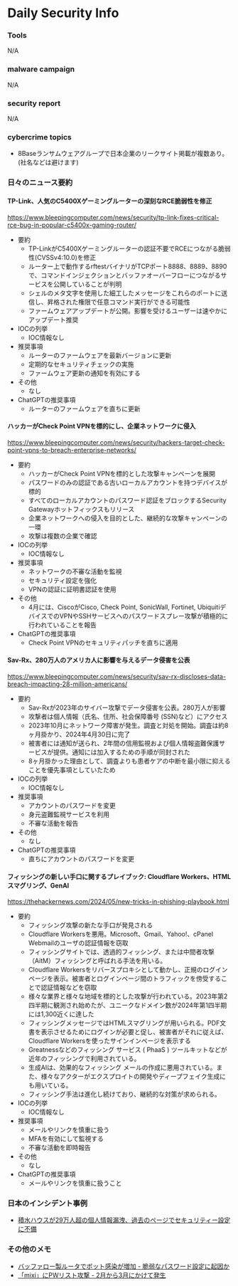 # Daily Security Info

### Tools
N/A

### malware campaign
N/A

### security report
N/A

### cybercrime topics
- 8Baseランサムウェアグループで日本企業のリークサイト掲載が複数あり。(社名などは避けます)

### 日々のニュース要約

#### TP-Link、人気のC5400Xゲーミングルーターの深刻なRCE脆弱性を修正
https://www.bleepingcomputer.com/news/security/tp-link-fixes-critical-rce-bug-in-popular-c5400x-gaming-router/

- 要約
    - TP-LinkがC5400Xゲーミングルーターの認証不要でRCEにつながる脆弱性(CVSSv4:10.0)を修正
    - ルーター上で動作するrftestバイナリがTCPポート8888、8889、8890で、コマンドインジェクションとバッファオーバーフローにつながるサービスを公開していることが判明
    - シェルのメタ文字を使用した細工したメッセージをこれらのポートに送信し、昇格された権限で任意コマンド実行ができる可能性
    - ファームウェアアップデートが公開。影響を受けるユーザーは速やかにアップデート推奨
- IOCの列挙
    - IOC情報なし
- 推奨事項
    - ルーターのファームウェアを最新バージョンに更新
    - 定期的なセキュリティチェックの実施
    - ファームウェア更新の通知を有効にする
- その他
    - なし
- ChatGPTの推奨事項
    - ルーターのファームウェアを直ちに更新

#### ハッカーがCheck Point VPNを標的にし、企業ネットワークに侵入
https://www.bleepingcomputer.com/news/security/hackers-target-check-point-vpns-to-breach-enterprise-networks/

- 要約
    - ハッカーがCheck Point VPNを標的とした攻撃キャンペーンを展開
    - パスワードのみの認証である古いローカルアカウントを持つデバイスが標的
    - すべてのローカルアカウントのパスワード認証をブロックするSecurity Gatewayホットフィックスもリリース
    - 企業ネットワークへの侵入を目的とした、継続的な攻撃キャンペーンの一環
    - 攻撃は複数の企業で確認
- IOCの列挙
    - IOC情報なし
- 推奨事項
    - ネットワークの不審な活動を監視
    - セキュリティ設定を強化
    - VPNの認証に証明書認証を使用
- その他
    - 4月には、CiscoがCisco, Check Point, SonicWall, Fortinet, UbiquitiデバイスでのVPNやSSHサービスへのパスワードスプレー攻撃が積極的に行われていることを報告
- ChatGPTの推奨事項
    - Check Point VPNのセキュリティパッチを直ちに適用

#### Sav-Rx、280万人のアメリカ人に影響を与えるデータ侵害を公表
https://www.bleepingcomputer.com/news/security/sav-rx-discloses-data-breach-impacting-28-million-americans/

- 要約
    - Sav-Rxが2023年のサイバー攻撃でデータ侵害を公表。280万人が影響
    - 攻撃者は個人情報（氏名、住所、社会保障番号 (SSN)など）にアクセス
    - 2023年10月にネットワーク障害が発生。調査と対処を開始。調査は約8ヶ月掛かり、2024年4月30日に完了
    - 被害者には通知が送られ、2年間の信用監視および個人情報盗難保護サービスが提供。通知には加入するための手順が同封された
    - 8ヶ月掛かった理由として、調査よりも患者ケアの中断を最小限に抑えることを優先事項としていたため
- IOCの列挙
    - IOC情報なし
- 推奨事項
    - アカウントのパスワードを変更
    - 身元盗難監視サービスを利用
    - 不審な活動を報告
- その他
    - なし
- ChatGPTの推奨事項
    - 直ちにアカウントのパスワードを変更

#### フィッシングの新しい手口に関するプレイブック:  Cloudflare Workers、HTML スマグリング、GenAI
https://thehackernews.com/2024/05/new-tricks-in-phishing-playbook.html

- 要約
    - フィッシング攻撃の新たな手口が発見される
    - Cloudflare Workersを悪用。Microsoft、Gmail、Yahoo!、cPanel Webmailのユーザの認証情報を窃取
    - フィッシングサイトでは、透過的フィッシング、または中間者攻撃（AitM）フィッシングと呼ばれる手法を用いる。
    - Cloudflare Workersをリバースプロキシとして動かし、正規のログインページを表示。被害者とログインページ間のトラフィックを傍受することで認証情報などを窃取
    - 様々な業界と様々な地域を標的とした攻撃が行われている。2023年第2四半期に観測され始めたが、ユニークなドメイン数が2024年第1四半期には1,300近くに達した
    - フィッシングメッセージではHTMLスマグリングが用いられる。PDF文書を表示させるためにログインが必要と促し、被害者がそれに従えば、Cloudflare Workersを使ったサインインページを表示する
    - Greatnessなどのフィッシング サービス ( PhaaS ) ツールキットなどが近年のフィッシングで利用されている。
    - 生成AIは、効果的なフィッシング メールの作成に悪用されている。また、様々なアクターがエクスプロイトの開発やディープフェイク生成にも用いている。
    - フィッシング手法は進化し続けており、継続的な対策が求められる。
- IOCの列挙
    - IOC情報なし
- 推奨事項
    - メールやリンクを慎重に扱う
    - MFAを有効にして監視する
    - 不審な活動を即時報告
- その他
    - なし
- ChatGPTの推奨事項
    - メールやリンクを慎重に扱うこと

### 日本のインシデント事例
- [積水ハウスが29万人超の個人情報漏洩、過去のページでセキュリティー設定に不備](https://xtech.nikkei.com/atcl/nxt/news/24/00849/)

### その他のメモ
- [バッファロー製ルータでボット感染が増加 - 脆弱なパスワード設定に起因か](https://www.security-next.com/157517)
- [「mixi」にPWリスト攻撃 - 2月から3月にかけて発生](https://www.security-next.com/157502)